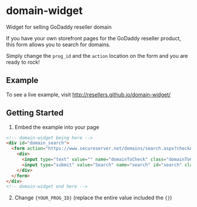domain-widget
=============

Widget for selling GoDaddy reseller domain

If you have your own storefront pages for the GoDaddy reseller product, this form allows you to search for domains.

Simply change the `prog_id` and the `action` location on the form and you are ready to rock!

## Example

To see a live example, visit http://resellers.github.io/domain-widget/

## Getting Started

1. Embed the example into your page

```html
<!-- domain-widget being here -->
<div id="domain_search">
  <form action="https://www.secureserver.net/domains/search.aspx?checkAvail=1&amp;prog_id={YOUR_PROG_ID}" method="post" class="validate" novalidate >
    <div>
      <input type="text" value="" name="domainToCheck" class="domainToCheck" id="domainToCheck" placeholder="Search for a new domain" required>
      <input type="submit" value="Search" name="search" id="search" class="button">
    </div>
  </form>
</div>
<!-- domain-widget end here -->
```

2. Change `{YOUR_PROG_ID}`  (replace the entire value included the `{}`)


